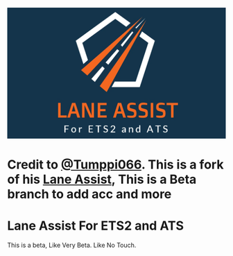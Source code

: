 ![Logo](LaneAssistLogoWide.jpg)

# Credit to [@Tumppi066](https://github.com/Tumppi066). This is a fork of his [Lane Assist](https://github.com/Tumppi066/Euro-Truck-Simulator-2-Lane-Assist), This is a Beta branch to add acc and more

# Lane Assist For ETS2 and ATS

This is a beta, Like Very Beta. Like No Touch.